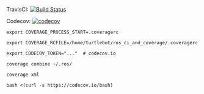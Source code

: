 TravisCI: [![Build Status](https://travis-ci.org/SarvagyaVaish/ros_ci_and_coverage.svg?branch=master)](https://travis-ci.org/SarvagyaVaish/ros_ci_and_coverage)

Codecov: [![codecov](https://codecov.io/gh/SarvagyaVaish/ros_ci_and_coverage/branch/master/graph/badge.svg)](https://codecov.io/gh/SarvagyaVaish/ros_ci_and_coverage)



`export COVERAGE_PROCESS_START=.coveragerc`

`export COVERAGE_RCFILE=/home/turtlebot/ros_ci_and_coverage/.coveragerc`

`export CODECOV_TOKEN="..."  # codecov.io`

`coverage combine ~/.ros/`

`coverage xml`

`bash <(curl -s https://codecov.io/bash)`
